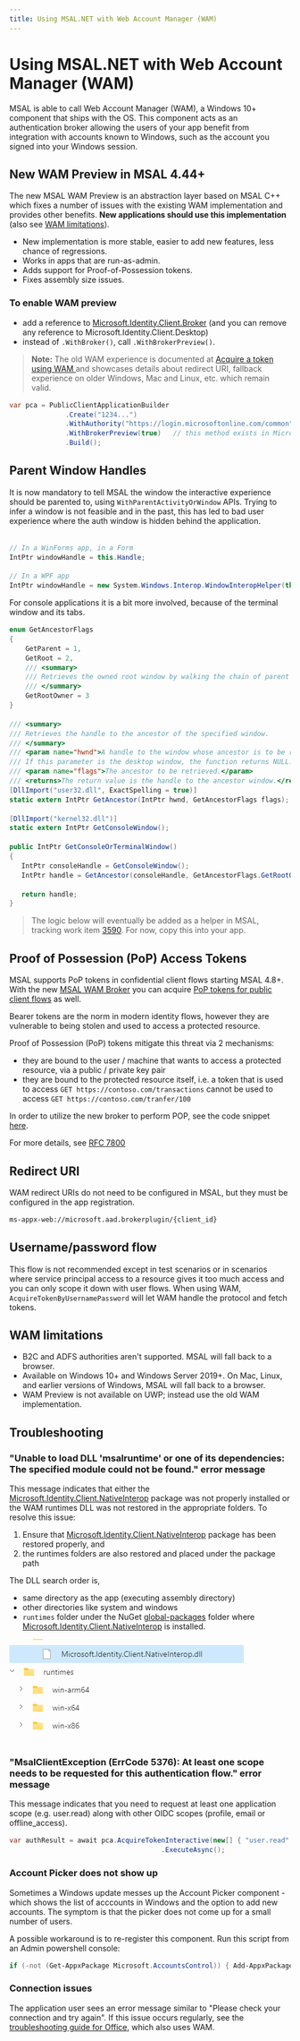 ```yaml
---
title: Using MSAL.NET with Web Account Manager (WAM)
---
```


# Using MSAL.NET with Web Account Manager (WAM)

MSAL is able to call Web Account Manager (WAM), a Windows 10+ component that ships with the OS. This component acts as an authentication broker allowing the users of your app benefit from integration with accounts known to Windows, such as the account you signed into your Windows session.

## New WAM Preview in MSAL 4.44+

The new MSAL WAM Preview is an abstraction layer based on MSAL C++ which fixes a number of issues with the existing WAM implementation and provides other benefits. **New applications should use this implementation** (also see [WAM limitations](#wam-limitations)).

- New implementation is more stable, easier to add new features, less chance of regressions.
- Works in apps that are run-as-admin.
- Adds support for Proof-of-Possession tokens.
- Fixes assembly size issues.

### To enable WAM preview

- add a reference to [Microsoft.Identity.Client.Broker](https://www.nuget.org/packages/Microsoft.Identity.Client.Broker) (and you can remove any reference to Microsoft.Identity.Client.Desktop)
- instead of `.WithBroker()`, call `.WithBrokerPreview()`.

> **Note:** The old WAM experience is documented at [Acquire a token using WAM
](/azure/active-directory/develop/scenario-desktop-acquire-token-wam) and showcases details about redirect URI, fallback experience on older Windows, Mac and Linux, etc. which remain valid.

```csharp
var pca = PublicClientApplicationBuilder
              .Create("1234...")
              .WithAuthority("https://login.microsoftonline.com/common")
              .WithBrokerPreview(true)   // this method exists in Microsoft.Identity.Client.Broker package
              .Build();
```

## Parent Window Handles

It is now mandatory to tell MSAL the window the interactive experience should be parented to, using `WithParentActivityOrWindow` APIs. Trying to infer a window is not feasible and in the past, this has led to bad user experience where the auth window is hidden behind the application. 

```csharp

// In a WinForms app, in a Form
IntPtr windowHandle = this.Handle;

// In a WPF app 
IntPtr windowHandle = new System.Windows.Interop.WindowInteropHelper(this).Handle;
```

For console applications it is a bit more involved, because of the terminal window and its tabs. 

```csharp
enum GetAncestorFlags
{   
    GetParent = 1,
    GetRoot = 2,
    /// <summary>
    /// Retrieves the owned root window by walking the chain of parent and owner windows returned by GetParent.
    /// </summary>
    GetRootOwner = 3
}

/// <summary>
/// Retrieves the handle to the ancestor of the specified window.
/// </summary>
/// <param name="hwnd">A handle to the window whose ancestor is to be retrieved.
/// If this parameter is the desktop window, the function returns NULL. </param>
/// <param name="flags">The ancestor to be retrieved.</param>
/// <returns>The return value is the handle to the ancestor window.</returns>
[DllImport("user32.dll", ExactSpelling = true)]
static extern IntPtr GetAncestor(IntPtr hwnd, GetAncestorFlags flags);

[DllImport("kernel32.dll")]
static extern IntPtr GetConsoleWindow();

public IntPtr GetConsoleOrTerminalWindow()
{
   IntPtr consoleHandle = GetConsoleWindow();
   IntPtr handle = GetAncestor(consoleHandle, GetAncestorFlags.GetRootOwner );
  
   return handle;
}
```

> The logic below will eventually be added as a helper in MSAL, tracking work item [3590](https://github.com/AzureAD/microsoft-authentication-library-for-dotnet/issues/3590). For now, copy this into your app.

## Proof of Possession (PoP) Access Tokens

MSAL supports PoP tokens in confidential client flows starting MSAL 4.8+. With the new [MSAL WAM Broker](wam.md) you can acquire [PoP tokens for public client flows](../../advanced/proof-of-possession-tokens.md) as well.

Bearer tokens are the norm in modern identity flows, however they are vulnerable to being stolen and used to access a protected resource.

Proof of Possession (PoP) tokens mitigate this threat via 2 mechanisms:

- they are bound to the user / machine that wants to access a protected resource, via a public / private key pair
- they are bound to the protected resource itself, i.e. a token that is used to access `GET https://contoso.com/transactions` cannot be used to access `GET https://contoso.com/tranfer/100`

In order to utilize the new broker to perform POP, see the code snippet [here](https://github.com/AzureAD/microsoft-authentication-library-for-dotnet/wiki/Proof-Of-Possession-(PoP)-tokens#proof-of-possession-for-public-clients).

For more details, see [RFC 7800](https://tools.ietf.org/html/rfc7800)

## Redirect URI

WAM redirect URIs do not need to be configured in MSAL, but they must be configured in the app registration.

```bash
ms-appx-web://microsoft.aad.brokerplugin/{client_id}
```

## Username/password flow

This flow is not recommended except in test scenarios or in scenarios where service principal access to a resource gives it too much access and you can only scope it down with user flows. When using WAM, `AcquireTokenByUsernamePassword` will let WAM handle the protocol and fetch tokens.

## WAM limitations

- B2C and ADFS authorities aren't supported. MSAL will fall back to a browser.
- Available on Windows 10+ and Windows Server 2019+. On Mac, Linux, and earlier versions of Windows, MSAL will fall back to a browser.
- WAM Preview is not available on UWP; instead use the old WAM implementation.

## Troubleshooting

### "Unable to load DLL 'msalruntime' or one of its dependencies: The specified module could not be found." error message

This message indicates that either the [Microsoft.Identity.Client.NativeInterop](https://www.nuget.org/packages/Microsoft.Identity.Client.NativeInterop) package was not properly installed or the WAM runtimes DLL was not restored in the appropriate folders. To resolve this issue: 

1. Ensure that [Microsoft.Identity.Client.NativeInterop](https://www.nuget.org/packages/Microsoft.Identity.Client.NativeInterop) package has been restored properly, and
1. the runtimes folders are also restored and placed under the package path

The DLL search order is,

- same directory as the app (executing assembly directory)
- other directories like system and windows
- `runtimes` folder under the NuGet [global-packages](/nuget/consume-packages/managing-the-global-packages-and-cache-folders) folder where [Microsoft.Identity.Client.NativeInterop](https://www.nuget.org/packages/Microsoft.Identity.Client.NativeInterop) is installed. 

![image](../../media/nativeinterop-library.png)

### "MsalClientException (ErrCode 5376): At least one scope needs to be requested for this authentication flow." error message

This message indicates that you need to request at least one application scope (e.g. user.read) along with other OIDC scopes (profile, email or offline_access). 

```csharp
var authResult = await pca.AcquireTokenInteractive(new[] { "user.read" })
                                      .ExecuteAsync();
```

### Account Picker does not show up

Sometimes a Windows update messes up the Account Picker component - which shows the list of acccounts in Windows and the option to add new accounts. The symptom is that the picker does not come up for a small number of users.

A possible workaround is to re-register this component. Run this script from an Admin powershell console:

```powershell
if (-not (Get-AppxPackage Microsoft.AccountsControl)) { Add-AppxPackage -Register "$env:windir\SystemApps\Microsoft.AccountsControl_cw5n1h2txyewy\AppxManifest.xml" -DisableDevelopmentMode -ForceApplicationShutdown } Get-AppxPackage Microsoft.AccountsControl
```

### Connection issues

The application user sees an error message similar to "Please check your connection and try again". If this issue occurs regularly, see the [troubleshooting guide for Office](/microsoft-365/troubleshoot/authentication/connection-issue-when-sign-in-office-2016), which also uses WAM.

